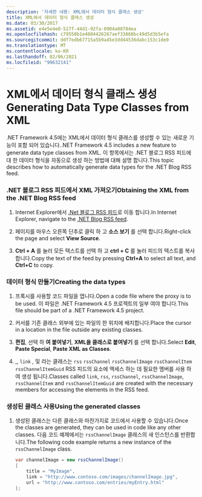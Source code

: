 ```yaml
---
description: '자세한 내용: XML에서 데이터 형식 클래스 생성'
title: XML에서 데이터 형식 클래스 생성
ms.date: 03/30/2017
ms.assetid: e4e5e4e8-527f-44d1-92fa-8904a08784ea
ms.openlocfilehash: c79550b1e4804426267aef33860bc49d5d3b5efa
ms.sourcegitcommit: ddf7edb67715a5b9a45e3dd44536dabc153c1de0
ms.translationtype: MT
ms.contentlocale: ko-KR
ms.lasthandoff: 02/06/2021
ms.locfileid: "99632141"
---
```

# <a name="generating-data-type-classes-from-xml"></a><span data-ttu-id="d687c-103">XML에서 데이터 형식 클래스 생성</span><span class="sxs-lookup"><span data-stu-id="d687c-103">Generating Data Type Classes from XML</span></span>

<span data-ttu-id="d687c-104">.NET Framework 4.5에는 XML에서 데이터 형식 클래스를 생성할 수 있는 새로운 기능이 포함 되어 있습니다.</span><span class="sxs-lookup"><span data-stu-id="d687c-104">.NET Framework 4.5 includes a new feature to generate data type classes from XML.</span></span> <span data-ttu-id="d687c-105">이 항목에서는 .NET 블로그 RSS 피드에 대 한 데이터 형식을 자동으로 생성 하는 방법에 대해 설명 합니다.</span><span class="sxs-lookup"><span data-stu-id="d687c-105">This topic describes how to automatically generate data types for the .NET Blog RSS feed.</span></span>  
  
### <a name="obtaining-the-xml-from-the-net-blog-rss-feed"></a><span data-ttu-id="d687c-106">.NET 블로그 RSS 피드에서 XML 가져오기</span><span class="sxs-lookup"><span data-stu-id="d687c-106">Obtaining the XML from the .NET Blog RSS feed</span></span>  
  
1. <span data-ttu-id="d687c-107">Internet Explorer에서 [.Net 블로그 RSS 피드](https://devblogs.microsoft.com/dotnet/feed/)로 이동 합니다.</span><span class="sxs-lookup"><span data-stu-id="d687c-107">In Internet Explorer, navigate to the [.NET Blog RSS feed](https://devblogs.microsoft.com/dotnet/feed/).</span></span>  
  
2. <span data-ttu-id="d687c-108">페이지를 마우스 오른쪽 단추로 클릭 하 고 **소스 보기** 를 선택 합니다.</span><span class="sxs-lookup"><span data-stu-id="d687c-108">Right-click the page and select **View Source**.</span></span>  
  
3. <span data-ttu-id="d687c-109">**Ctrl + A** 를 눌러 모든 텍스트를 선택 하 고 **ctrl + C** 를 눌러 피드의 텍스트를 복사 합니다.</span><span class="sxs-lookup"><span data-stu-id="d687c-109">Copy the text of the feed by pressing **Ctrl+A** to select all text, and **Ctrl+C** to copy.</span></span>  
  
### <a name="creating-the-data-types"></a><span data-ttu-id="d687c-110">데이터 형식 만들기</span><span class="sxs-lookup"><span data-stu-id="d687c-110">Creating the data types</span></span>  
  
1. <span data-ttu-id="d687c-111">프록시를 사용할 코드 파일을 엽니다.</span><span class="sxs-lookup"><span data-stu-id="d687c-111">Open a code file where the proxy is to be used.</span></span> <span data-ttu-id="d687c-112">이 파일은 .NET Framework 4.5 프로젝트의 일부 여야 합니다.</span><span class="sxs-lookup"><span data-stu-id="d687c-112">This file should be part of a .NET Framework 4.5 project.</span></span>  
  
2. <span data-ttu-id="d687c-113">커서를 기존 클래스 외부에 있는 파일의 한 위치에 배치합니다.</span><span class="sxs-lookup"><span data-stu-id="d687c-113">Place the cursor in a location in the file outside any existing classes.</span></span>  
  
3. <span data-ttu-id="d687c-114">**편집**, 선택 하 **여 붙여넣기**, **XML을 클래스로 붙여넣기** 를 선택 합니다.</span><span class="sxs-lookup"><span data-stu-id="d687c-114">Select **Edit**, **Paste Special**, **Paste XML as Classes**.</span></span>  
  
4. <span data-ttu-id="d687c-115">,, `link` , 및 라는 클래스는 `rss` `rssChannel` `rssChannelImage` `rssChannelItem` `rssChannelItemGuid` RSS 피드의 요소에 액세스 하는 데 필요한 멤버를 사용 하 여 생성 됩니다.</span><span class="sxs-lookup"><span data-stu-id="d687c-115">Classes called `link`, `rss`, `rssChannel`, `rssChannelImage`, `rssChannelItem` and `rssChannelItemGuid` are created with the necessary members for accessing the elements in the RSS feed.</span></span>  
  
### <a name="using-the-generated-classes"></a><span data-ttu-id="d687c-116">생성된 클래스 사용</span><span class="sxs-lookup"><span data-stu-id="d687c-116">Using the generated classes</span></span>  
  
1. <span data-ttu-id="d687c-117">생성된 클래스는 다른 클래스와 마찬가지로 코드에서 사용할 수 있습니다.</span><span class="sxs-lookup"><span data-stu-id="d687c-117">Once the classes are generated, they can be used in code like any other classes.</span></span> <span data-ttu-id="d687c-118">다음 코드 예제에서는 `rssChannelImage` 클래스의 새 인스턴스를 반환합니다.</span><span class="sxs-lookup"><span data-stu-id="d687c-118">The following code example returns a new instance of the `rssChannelImage` class.</span></span>  
  
    ```csharp
    var channelImage = new rssChannelImage()
    {
        title = "MyImage",
        link = "http://www.contoso.com/images/channelImage.jpg",
        url = "http://www.contoso.com/entries/myEntry.html"
    };  
    ```

